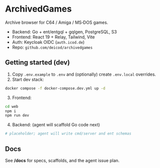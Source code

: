 # ArchivedGames

Archive browser for C64 / Amiga / MS‑DOS games.

- Backend: Go + ent/entgql + gqlgen, PostgreSQL, S3
- Frontend: React 19 + Relay, Tailwind, Vite
- Auth: Keycloak OIDC (`auth.icod.de`)
- Repo: `github.com/deicod/archivedgames`

## Getting started (dev)

1. Copy `.env.example` to `.env` and (optionally) create `.env.local` overrides.
2. Start dev stack:

```bash
docker compose -f docker-compose.dev.yml up -d
```

3. Frontend:

```bash
cd web
npm i
npm run dev
```

4. Backend: (agent will scaffold Go code next)

```bash
# placeholder; agent will write cmd/server and ent schemas
```

## Docs

See **/docs** for specs, scaffolds, and the agent issue plan.

